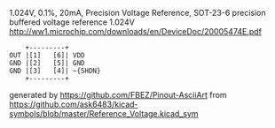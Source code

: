 1.024V, 0.1%, 20mA, Precision Voltage Reference, SOT-23-6
precision buffered voltage reference 1.024V
http://ww1.microchip.com/downloads/en/DeviceDoc/20005474E.pdf


	    +---------+
	OUT |[1]   [6]| VDD
	GND |[2]   [5]| GND
	GND |[3]   [4]| ~{SHDN}
	    +---------+


generated by https://github.com/FBEZ/Pinout-AsciiArt from https://github.com/ask6483/kicad-symbols/blob/master/Reference_Voltage.kicad_sym
